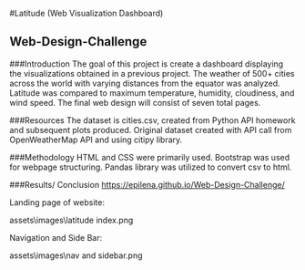 #Latitude (Web Visualization Dashboard)
## Web-Design-Challenge

###Introduction
The goal of this project is create a dashboard displaying the visualizations obtained in a previous project.  The weather of 500+ cities across the world with varying distances from the equator was analyzed.  Latitude was compared to maximum temperature, humidity, cloudiness, and wind speed.  The final web design will consist of seven total pages.  

###Resources
The dataset is cities.csv, created from Python API homework and subsequent plots produced.  Original dataset created with API call from OpenWeatherMap API and using citipy library. 

###Methodology
HTML and CSS were primarily used.  Bootstrap was used for webpage structuring.  Pandas library was utilized to convert csv to html.  

###Results/ Conclusion
https://epilena.github.io/Web-Design-Challenge/

Landing page of website:

assets\images\latitude index.png

Navigation and Side Bar:

assets\images\nav and sidebar.png

